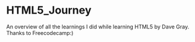 # HTML5_Journey
An overview of all the learnings I did while learning HTML5 by Dave Gray. Thanks to Freecodecamp:)
